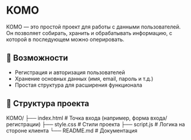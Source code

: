 # KOMO

KOMO — это простой проект для работы с данными пользователей.  
Он позволяет собирать, хранить и обрабатывать информацию, с которой в последующем можно оперировать.

## 🚀 Возможности
- Регистрация и авторизация пользователей  
- Хранение основных данных (имя, email, пароль и т.д.)  
- Простая структура для расширения функционала  

## 📂 Структура проекта
KOMO/
├── index.html      # Точка входа (например, форма входа/регистрации)
├── style.css       # Стили проекта
├── script.js       # Логика на стороне клиента
└── README.md       # Документация
